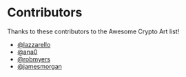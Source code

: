 # Contributors

Thanks to these contributors to the Awesome Crypto Art list!

- [@lazzarello](https://github.com/lazzarello)
- [@ana0](https://github.com/ana0)
- [@robmyers](https://github.com/robmyers)
- [@jamesmorgan](https://github.com/jamesmorgan)
